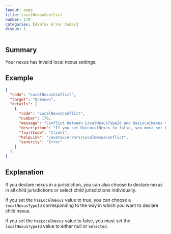 ```yaml
---
layout: page
title: LocalNexusConflict
number: 170
categories: [AvaTax Error Codes]
disqus: 1
---
```


## Summary

Your nexus has invalid local nexus settings.

## Example

```json
{
  "code": "LocalNexusConflict",
  "target": "Unknown",
  "details": [
    {
      "code": "LocalNexusConflict",
      "number": 170,
      "message": "Conflict between LocalNexusTypeId and HasLocalNexus values.",
      "description": "If you set HasLocalNexus to false, you must set LocalNexusTypeId to 'Selected'.",
      "faultCode": "Client",
      "helpLink": "/avatax/errors/LocalNexusConflict",
      "severity": "Error"
    }
  ]
}
```

## Explanation

If you declare nexus in a jurisdiction, you can also choose to declare nexus in all child jurisdictions or select child jurisdictions individually.

If you set the `hasLocalNexus` value to true, you can choose a `localNexusTypeId` corresponding to the way in which you want to declare child nexus.

If you set the `hasLocalNexus` value to false, you must set the `localNexusTypeId` value to either null or `Selected`.
